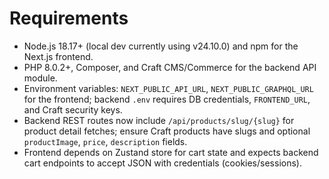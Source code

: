 # Requirements

- Node.js 18.17+ (local dev currently using v24.10.0) and npm for the Next.js frontend.
- PHP 8.0.2+, Composer, and Craft CMS/Commerce for the backend API module.
- Environment variables: `NEXT_PUBLIC_API_URL`, `NEXT_PUBLIC_GRAPHQL_URL` for the frontend; backend `.env` requires DB credentials, `FRONTEND_URL`, and Craft security keys.
- Backend REST routes now include `/api/products/slug/{slug}` for product detail fetches; ensure Craft products have slugs and optional `productImage`, `price`, `description` fields.
- Frontend depends on Zustand store for cart state and expects backend cart endpoints to accept JSON with credentials (cookies/sessions).
